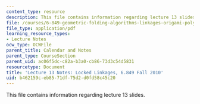 ```yaml
---
content_type: resource
description: This file contains information regarding lecture 13 slides.
file: /courses/6-849-geometric-folding-algorithms-linkages-origami-polyhedra-fall-2012/b462159ceb8571df75d2d0fd58c45c20_MIT6_849F12_L13.pdf
file_type: application/pdf
learning_resource_types:
- Lecture Notes
ocw_type: OCWFile
parent_title: Calendar and Notes
parent_type: CourseSection
parent_uid: ac06f5dc-c82a-b3a0-cb86-73d3c54d5831
resourcetype: Document
title: 'Lecture 13 Notes: Locked Linkages, 6.849 Fall 2010'
uid: b462159c-eb85-71df-75d2-d0fd58c45c20
---
```

This file contains information regarding lecture 13 slides.

